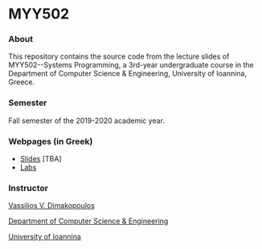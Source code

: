 # MYY502

### About

This repository contains the source code from the lecture slides of 
MYY502--Systems Programming, a 3rd-year undergraduate course in the 
Department of Computer Science & Engineering, University of Ioannina, Greece.

### Semester

Fall semester of the 2019-2020 academic year.

### Webpages (in Greek)

 * [Slides](http://www.cse.uoi.gr/~dimako/teaching/fall19.html) [TBA]
 * [Labs](http://cse.uoi.gr/~myy502/2019/)

### Instructor

[Vassilios V. Dimakopoulos](http://cse.uoi.gr/~dimako)

[Department of Computer Science & Engineering](http://www.cse.uoi.gr)

[University of Ioannina](http://www.uoi.gr)
